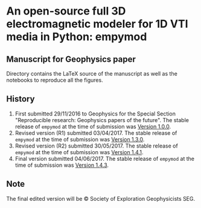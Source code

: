 # An open-source full 3D electromagnetic modeler for 1D VTI media in Python: empymod

## Manuscript for Geophysics paper

Directory contains the LaTeX source of the manuscript as well as the notebooks
to reproduce all the figures.

## History

1. First submitted 29/11/2016 to Geophysics for the Special Section
   "Reproducible research: Geophysics papers of the future".
   The stable release of `empymod` at the time of submission was
   [Version 1.0.0](https://github.com/empymod/empymod/releases/tag/v1.0.0).
2. Revised version (R1) submitted 03/04/2017.
   The stable release of `empymod` at the time of submission was
   [Version 1.3.0](https://github.com/empymod/empymod/releases/tag/v1.3.0).
3. Revised version (R2) submitted 30/05/2017.
   The stable release of `empymod` at the time of submission was
   [Version 1.4.1](https://github.com/empymod/empymod/releases/tag/v1.4.1).
3. Final version submitted 04/06/2017.
   The stable release of `empymod` at the time of submission was
   [Version 1.4.3](https://github.com/empymod/empymod/releases/tag/v1.4.3).


## Note

The final edited version will be &copy; Society of Exploration Geophysicists
SEG.
